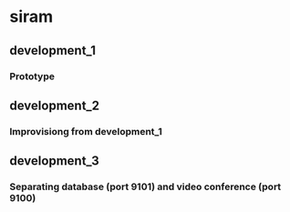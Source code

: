 # siram

## development_1
### Prototype

## development_2
### Improvisiong from development_1

## development_3
### Separating database (port 9101) and video conference (port 9100)